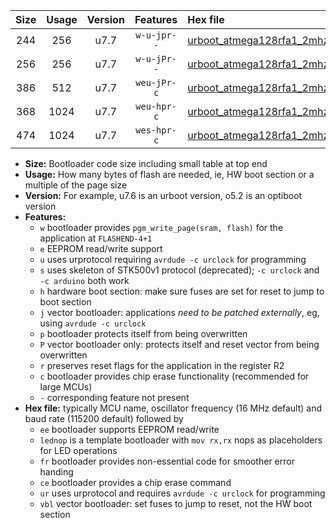 |Size|Usage|Version|Features|Hex file|
|:-:|:-:|:-:|:-:|:--|
|244|256|u7.7|`w-u-jpr--`|[urboot_atmega128rfa1_2mhz_9600bps_lednop_ur_vbl.hex](https://raw.githubusercontent.com/stefanrueger/urboot.hex/main/mcus/atmega128rfa1/fcpu_2mhz/9600_bps/urboot_atmega128rfa1_2mhz_9600bps_lednop_ur_vbl.hex)|
|256|256|u7.7|`w-u-jPr--`|[urboot_atmega128rfa1_2mhz_9600bps_ur_vbl.hex](https://raw.githubusercontent.com/stefanrueger/urboot.hex/main/mcus/atmega128rfa1/fcpu_2mhz/9600_bps/urboot_atmega128rfa1_2mhz_9600bps_ur_vbl.hex)|
|386|512|u7.7|`weu-jPr-c`|[urboot_atmega128rfa1_2mhz_9600bps_ee_lednop_fr_ce_ur_vbl.hex](https://raw.githubusercontent.com/stefanrueger/urboot.hex/main/mcus/atmega128rfa1/fcpu_2mhz/9600_bps/urboot_atmega128rfa1_2mhz_9600bps_ee_lednop_fr_ce_ur_vbl.hex)|
|368|1024|u7.7|`weu-hpr-c`|[urboot_atmega128rfa1_2mhz_9600bps_ee_lednop_fr_ce_ur.hex](https://raw.githubusercontent.com/stefanrueger/urboot.hex/main/mcus/atmega128rfa1/fcpu_2mhz/9600_bps/urboot_atmega128rfa1_2mhz_9600bps_ee_lednop_fr_ce_ur.hex)|
|474|1024|u7.7|`wes-hpr-c`|[urboot_atmega128rfa1_2mhz_9600bps_ee_lednop_fr_ce.hex](https://raw.githubusercontent.com/stefanrueger/urboot.hex/main/mcus/atmega128rfa1/fcpu_2mhz/9600_bps/urboot_atmega128rfa1_2mhz_9600bps_ee_lednop_fr_ce.hex)|

- **Size:** Bootloader code size including small table at top end
- **Usage:** How many bytes of flash are needed, ie, HW boot section or a multiple of the page size
- **Version:** For example, u7.6 is an urboot version, o5.2 is an optiboot version
- **Features:**
  + `w` bootloader provides `pgm_write_page(sram, flash)` for the application at `FLASHEND-4+1`
  + `e` EEPROM read/write support
  + `u` uses urprotocol requiring `avrdude -c urclock` for programming
  + `s` uses skeleton of STK500v1 protocol (deprecated); `-c urclock` and `-c arduino` both work
  + `h` hardware boot section: make sure fuses are set for reset to jump to boot section
  + `j` vector bootloader: applications *need to be patched externally*, eg, using `avrdude -c urclock`
  + `p` bootloader protects itself from being overwritten
  + `P` vector bootloader only: protects itself and reset vector from being overwritten
  + `r` preserves reset flags for the application in the register R2
  + `c` bootloader provides chip erase functionality (recommended for large MCUs)
  + `-` corresponding feature not present
- **Hex file:** typically MCU name, oscillator frequency (16 MHz default) and baud rate (115200 default) followed by
  + `ee` bootloader supports EEPROM read/write
  + `lednop` is a template bootloader with `mov rx,rx` nops as placeholders for LED operations
  + `fr` bootloader provides non-essential code for smoother error handing
  + `ce` bootloader provides a chip erase command
  + `ur` uses urprotocol and requires `avrdude -c urclock` for programming
  + `vbl` vector bootloader: set fuses to jump to reset, not the HW boot section

